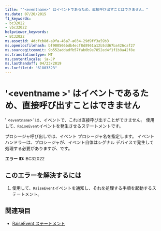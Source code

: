 ```yaml
---
title: "'<eventname>' はイベントであるため、直接呼び出すことはできません。"
ms.date: 07/20/2015
f1_keywords:
- bc32022
- vbc32022
helpviewer_keywords:
- BC32022
ms.assetid: 4dcfcb8d-a9fa-46a7-a034-29d9ff3a59b3
ms.openlocfilehash: bf900566bdb4ecf8d8961a12b5dd67ba426caf27
ms.sourcegitcommit: 9b552addadfb57fab0b9e7852ed4f1f1b8a42f8e
ms.translationtype: MT
ms.contentlocale: ja-JP
ms.lasthandoff: 04/23/2019
ms.locfileid: "61803323"
---
```

# <a name="eventname-is-an-event-and-cannot-be-called-directly"></a>'\<eventname >' はイベントであるため、直接呼び出すことはできません
' <`eventname`>' は、イベントで、これは直接呼び出すことができません。 使用して、`RaiseEvent`イベントを発生させるステートメントです。  
  
 プロシージャ呼び出しでは、イベント プロシージャ名を指定します。 イベント ハンドラーは、プロシージャが、イベント自体はシグナル デバイスで発生して処理する必要がありますが、です。  
  
 **エラー ID:** BC32022  
  
## <a name="to-correct-this-error"></a>このエラーを解決するには  
  
1. 使用して、`RaiseEvent`イベントを通知し、それを処理する手順を起動するステートメント。  
  
## <a name="see-also"></a>関連項目

- [RaiseEvent ステートメント](../../../visual-basic/language-reference/statements/raiseevent-statement.md)
